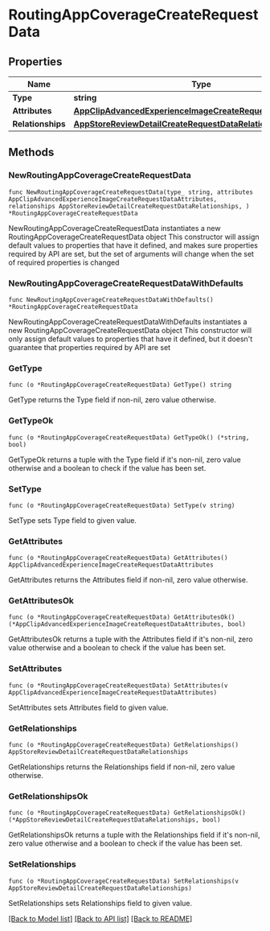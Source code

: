 # RoutingAppCoverageCreateRequestData

## Properties

Name | Type | Description | Notes
------------ | ------------- | ------------- | -------------
**Type** | **string** |  | 
**Attributes** | [**AppClipAdvancedExperienceImageCreateRequestDataAttributes**](AppClipAdvancedExperienceImageCreateRequestDataAttributes.md) |  | 
**Relationships** | [**AppStoreReviewDetailCreateRequestDataRelationships**](AppStoreReviewDetailCreateRequestDataRelationships.md) |  | 

## Methods

### NewRoutingAppCoverageCreateRequestData

`func NewRoutingAppCoverageCreateRequestData(type_ string, attributes AppClipAdvancedExperienceImageCreateRequestDataAttributes, relationships AppStoreReviewDetailCreateRequestDataRelationships, ) *RoutingAppCoverageCreateRequestData`

NewRoutingAppCoverageCreateRequestData instantiates a new RoutingAppCoverageCreateRequestData object
This constructor will assign default values to properties that have it defined,
and makes sure properties required by API are set, but the set of arguments
will change when the set of required properties is changed

### NewRoutingAppCoverageCreateRequestDataWithDefaults

`func NewRoutingAppCoverageCreateRequestDataWithDefaults() *RoutingAppCoverageCreateRequestData`

NewRoutingAppCoverageCreateRequestDataWithDefaults instantiates a new RoutingAppCoverageCreateRequestData object
This constructor will only assign default values to properties that have it defined,
but it doesn't guarantee that properties required by API are set

### GetType

`func (o *RoutingAppCoverageCreateRequestData) GetType() string`

GetType returns the Type field if non-nil, zero value otherwise.

### GetTypeOk

`func (o *RoutingAppCoverageCreateRequestData) GetTypeOk() (*string, bool)`

GetTypeOk returns a tuple with the Type field if it's non-nil, zero value otherwise
and a boolean to check if the value has been set.

### SetType

`func (o *RoutingAppCoverageCreateRequestData) SetType(v string)`

SetType sets Type field to given value.


### GetAttributes

`func (o *RoutingAppCoverageCreateRequestData) GetAttributes() AppClipAdvancedExperienceImageCreateRequestDataAttributes`

GetAttributes returns the Attributes field if non-nil, zero value otherwise.

### GetAttributesOk

`func (o *RoutingAppCoverageCreateRequestData) GetAttributesOk() (*AppClipAdvancedExperienceImageCreateRequestDataAttributes, bool)`

GetAttributesOk returns a tuple with the Attributes field if it's non-nil, zero value otherwise
and a boolean to check if the value has been set.

### SetAttributes

`func (o *RoutingAppCoverageCreateRequestData) SetAttributes(v AppClipAdvancedExperienceImageCreateRequestDataAttributes)`

SetAttributes sets Attributes field to given value.


### GetRelationships

`func (o *RoutingAppCoverageCreateRequestData) GetRelationships() AppStoreReviewDetailCreateRequestDataRelationships`

GetRelationships returns the Relationships field if non-nil, zero value otherwise.

### GetRelationshipsOk

`func (o *RoutingAppCoverageCreateRequestData) GetRelationshipsOk() (*AppStoreReviewDetailCreateRequestDataRelationships, bool)`

GetRelationshipsOk returns a tuple with the Relationships field if it's non-nil, zero value otherwise
and a boolean to check if the value has been set.

### SetRelationships

`func (o *RoutingAppCoverageCreateRequestData) SetRelationships(v AppStoreReviewDetailCreateRequestDataRelationships)`

SetRelationships sets Relationships field to given value.



[[Back to Model list]](../README.md#documentation-for-models) [[Back to API list]](../README.md#documentation-for-api-endpoints) [[Back to README]](../README.md)


